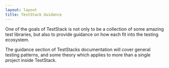 ```yaml
---
layout: layout
title: TestStack Guidance
---
```


One of the goals of TestStack is not only to be a collection of some amazing test libraries, but also to provide guidance on how each fit into the testing ecosystem.

The guidance section of TestStacks documentation will cover general testing patterns, and some theory which applies to more than a single project inside TestStack.